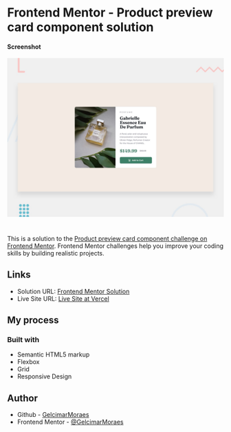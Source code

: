# Frontend Mentor - Product preview card component solution

#### Screenshot
![Design preview for the Product preview card component coding challenge](./design/desktop-preview.jpg)

#

This is a solution to the [Product preview card component challenge on Frontend Mentor](https://www.frontendmentor.io/challenges/product-preview-card-component-GO7UmttRfa). Frontend Mentor challenges help you improve your coding skills by building realistic projects.


## Links

- Solution URL: [Frontend Mentor Solution](https://www.frontendmentor.io/solutions/product-preview-card-component-x33NMLwGot#comment-6326c031c84aca83447466c5)
- Live Site URL: [Live Site at Vercel](https://product-preview-card-component-main-gules.vercel.app/)


## My process

### Built with

- Semantic HTML5 markup
- Flexbox
- Grid
- Responsive Design

## 

## Author

- Github - [GelcimarMoraes](https://github.com/GelcimarMoraes)
- Frontend Mentor - [@GelcimarMoraes](https://www.frontendmentor.io/profile/GelcimarMoraes)
